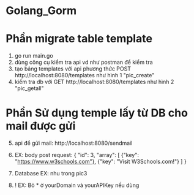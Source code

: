 # Golang_Gorm
# Phần migrate table template
1. go run main.go 
2. dùng công cụ kiểm tra api vd như postman để kiểm tra 
3. tạo bảng templates với api phương thức POST http://localhost:8080/templates như hình 1 "pic_create"
4. kiểm tra db với GET http://localhost:8080/templates như hình 2 "pic_getall"

# Phần Sử dụng temple lấy từ DB cho mail được gửi


5. api để gửi mail: http://localhost:8080/sendmail

6. EX: body post request:
{
    "id": 3,
    "array":
    [
        {"key": "https://www.w3schools.com"},
        {"key": "Visit W3Schools.com!"}
    ]
}

7. Database EX: nhu trong pic3

8. ! EX: Bỏ * ở yourDomain và yourAPIKey nếu dùng
